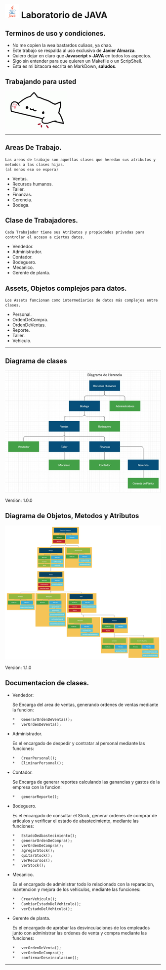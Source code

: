 # <span><img src="./Images/a.png" alt="java icon" width="45"/></span> Laboratorio de JAVA 

## **Terminos de uso y condiciones.**
*   No me copien la wea bastardos culiaos, ya chao.
*   Este trabajo se respalda al uso exclusivo de **Javier Almarza**.
*   Quiero dejar en claro que **Javascript > JAVA** en todos los aspectos.
*   Sigo sin entender para que quieren un Makefile o un ScripShell.
*   Esta es mi bitacora escrita en MarkDown, **saludos**.

## **Trabajando para usted**
<img src="./Images/b.gif" width="200" />

***
## **Areas De Trabajo.**
    Las areas de trabajo son aquellas clases que heredan sus atributos y metodos a las clases hijas. 
    (al menos eso se espera)

*   Ventas.
*   Recursos humanos.
*   Taller.
*   Finanzas.
*   Gerencia.
*   Bodega.

## **Clase de Trabajadores.**
    Cada Trabajador tiene sus Atributos y propiedades privadas para controlar el acceso a ciertos datos.

*   Vendedor.
*   Administrador.
*   Contador.
*   Bodeguero.
*   Mecanico.
*   Gerente de planta.

## **Assets, Objetos complejos para datos.**
    Los Assets funcionan como intermediarios de datos más complejos entre clases.

*   Personal.
*   OrdenDeCompra.
*   OrdenDeVentas.
*   Reporte.
*   Taller.
*   Vehiculo.

***
## **Diagrama de clases**

<img src="./Images/D1.jpg" width="" />

Versión: 1.0.0

## **Diagrama de Objetos, Metodos y Atributos**

<img src="./Images/D2.png" width="" />

Versión: 1.1.0

## Documentacion de clases.

*   Vendedor:

    Se Encarga del area de ventas, generando ordenes de ventas mediante la funcion:

        *   GenerarOrdenDeVentas(); 
        *   verOrdenDeVenta();

*   Administrador.

    Es el encargado de despedir y contratar al personal mediante las funciones:

        *   CrearPersonal(); 
        *   EliminarPersonal();

*   Contador.

    Se Encarga de generar reportes calculando las ganancias y gastos de la empresa con la funcion:

        *   generarReporte();

*   Bodeguero.

    Es el encargado de consultar el Stock, generar ordenes de comprar de articulos y verificar el estado de abastecimiento, mediante las funciones: 

        *   EstadoDeAbastecimiento(); 
        *   generarOrdenDeCompra(); 
        *   verOrdenDeCompra(); 
        *   agregarStock(); 
        *   quitarStock();
        *   verRecursos();
        *   verStock();

*   Mecanico.

    Es el encargado de administrar todo lo relacionado con la reparacion, mantencion y mejora de los vehiculos, mediante las funciones: 

        *   CrearVehiculo();
        *   CambiarEstadoDelVehiculo();
        *   verEstadoDelVehiculo();   


*   Gerente de planta.

    Es el encargado de aprobar las desvinculaciones de los empleados junto con administrar las ordenes de venta y compra mediante las funciones:

        *   verOrdenDeVenta();
        *   verOrdenDeCompra();
        *   confirmarDesvinculacion();
    
***
